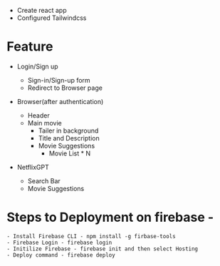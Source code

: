  - Create react app
 - Configured Tailwindcss

 # Feature
 - Login/Sign up
    - Sign-in/Sign-up form
    - Redirect to Browser page

- Browser(after authentication)
    - Header
    - Main movie
        - Tailer in background
        - Title and Description
        - Movie Suggestions
            - Movie List * N

- NetflixGPT
    - Search Bar
    - Movie Suggestions


# Steps to Deployment on firebase - 
    - Install Firebase CLI - npm install -g firbase-tools
    - Firebase Login - firebase login
    - Initilize Firebase - firebase init and then select Hosting
    - Deploy command - firebase deploy
    
